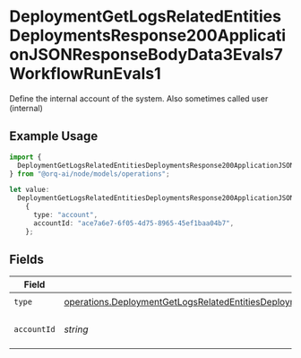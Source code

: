 # DeploymentGetLogsRelatedEntitiesDeploymentsResponse200ApplicationJSONResponseBodyData3Evals7WorkflowRunEvals1

Define the internal account of the system. Also sometimes called user (internal)

## Example Usage

```typescript
import {
  DeploymentGetLogsRelatedEntitiesDeploymentsResponse200ApplicationJSONResponseBodyData3Evals7WorkflowRunEvals1,
} from "@orq-ai/node/models/operations";

let value:
  DeploymentGetLogsRelatedEntitiesDeploymentsResponse200ApplicationJSONResponseBodyData3Evals7WorkflowRunEvals1 =
    {
      type: "account",
      accountId: "ace7a6e7-6f05-4d75-8965-45ef1baa04b7",
    };
```

## Fields

| Field                                                                                                                                                                                                                                                                        | Type                                                                                                                                                                                                                                                                         | Required                                                                                                                                                                                                                                                                     | Description                                                                                                                                                                                                                                                                  |
| ---------------------------------------------------------------------------------------------------------------------------------------------------------------------------------------------------------------------------------------------------------------------------- | ---------------------------------------------------------------------------------------------------------------------------------------------------------------------------------------------------------------------------------------------------------------------------- | ---------------------------------------------------------------------------------------------------------------------------------------------------------------------------------------------------------------------------------------------------------------------------- | ---------------------------------------------------------------------------------------------------------------------------------------------------------------------------------------------------------------------------------------------------------------------------- |
| `type`                                                                                                                                                                                                                                                                       | [operations.DeploymentGetLogsRelatedEntitiesDeploymentsResponse200ApplicationJSONResponseBodyData3Evals7WorkflowRunEvals2Type](../../models/operations/deploymentgetlogsrelatedentitiesdeploymentsresponse200applicationjsonresponsebodydata3evals7workflowrunevals2type.md) | :heavy_check_mark:                                                                                                                                                                                                                                                           | N/A                                                                                                                                                                                                                                                                          |
| `accountId`                                                                                                                                                                                                                                                                  | *string*                                                                                                                                                                                                                                                                     | :heavy_check_mark:                                                                                                                                                                                                                                                           | The id of the resource                                                                                                                                                                                                                                                       |